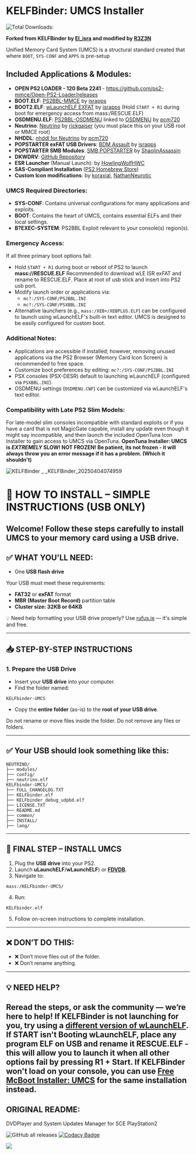 # KELFBinder: UMCS Installer
![Total Downloads:](https://img.shields.io/github/downloads/saildot4k/KELFbinder-UMCS/total?color=blue&label=Total%20Downloads%3A&style=plastic)

**Forked from KELFBinder by [El_isra](https://israpps.github.io/) and modified by [R3Z3N](https://github.com/saildot4k)**

Unified Memory Card System (UMCS) is a structural standard created that where `BOOT`, `SYS-CONF` and `APPS` is pre-setup

## Included Applications & Modules:
- **OPEN PS2 LOADER - 120 Beta 2241** - https://github.com/ps2-mmce/Open-PS2-Loader/releases
- **BOOT.ELF**: [PS2BBL-MMCE](https://israpps.github.io/PlayStation2-Basic-BootLoader/) by [israpps](https://github.com/israpps)
- **BOOT2.ELF**: [wLaunchELF EXFAT](https://israpps.github.io/projects/wlaunchelf-isr) by [israpps](https://github.com/israpps) (Hold `START + R1` during boot for emergency access from mass:/RESCUE.ELF)
- **OSDMENU.ELF**: [PS2BBL-OSDMENU](https://github.com/pcm720/PlayStation2-Basic-BootLoader) linked to [OSDMENU](https://github.com/pcm720/osdmenu-launcher) by [pcm720](https://github.com/pcm720)
- **Neutrino**: [Neutrino](https://github.com/rickgaiser/neutrino) by [rickgaiser](https://github.com/rickgaiser) (you must place this on your USB root or MMCE root)
- **NHDDL**: [nhddl for Neutrino](https://github.com/pcm720/nhddl) by [pcm720](https://github.com/pcm720)
- **POPSTARTER exFAT USB Drivers**: [BDM Assault](https://github.com/israpps/BDMAssault) by [israpps](https://github.com/israpps)
- **POPSTARTER SMB Modules**: [SMB POPSTARTER](https://bitbucket.org/ShaolinAssassin/popstarter-documentation-stuff/wiki/quickstart-smb) by [ShaolinAssassin](https://github.com/ShaolinAssassin)
- **DKWDRV**: [GitHub Repository](https://github.com/DKWDRV/DKWDRV)
- **ESR Launcher** (Manual Launch): by [HowlingWolfHWC](https://github.com/HowlingWolfHWC)
- **SAS-Compliant Installation** ([PS2 Homebrew Store](https://ps2homebrewstore.com))
- **Custom Icon modifications**: by [koraxial](https://github.com/koraxial), [NathanNeurotic](https://github.com/NathanNeurotic)

### UMCS Required Directories:
- **SYS-CONF**: Contains universal configurations for many applications and exploits.
- **BOOT**: Contains the heart of UMCS, contains essential ELFs and their local settings.
- **B?EXEC-SYSTEM**: PS2BBL Exploit relevant to your console(s) region(s).


### Emergency Access:
If all three primary boot options fail:
- Hold `START + R1` during boot or reboot of PS2 to launch **mass://RESCUE.ELF** Recommended to download wLE ISR exFAT and rename to RESCUE.ELF. Place at root of usb stick and insert into PS2 usb port.
- Modify launch order or applications via:
  - `mc?:/SYS-CONF/PS2BBL.INI`
  - `mc?:/SYS-CONF/PSXBBL.INI`
- Alternative launchers (e.g., `mass:/XEB+/XEBPLUS.ELF`) can be configured to launch using wLaunchELF's built-in text editor. UMCS is designed to be easily configured for custom boot.

### Additional Notes:
- Applications are accessible if installed; however, removing unused applications via the PS2 Browser (Memory Card Icon Screen) is recommended to free space.
- Customize boot preferences by editing: `mc?:/SYS-CONF/PS2BBL.INI`
- PSX consoles (PSX-DESR) default to launching wLaunchELF (configured via `PSXBBL.INI`).
- OSDMENU settings (`OSDMENU.CNF`) can be customized via wLaunchELF's text editor.

### Compatibility with Late PS2 Slim Models:
For late-model slim consoles incompatible with standard exploits or if you have a card that is not MagicGate capable, install any update even though it might say incompatible, and then launch the included OpenTuna Icon Installer to gain access to UMCS via OpenTuna. **OpenTuna Installer: UMCS is *EXTREMELY* SLOW! NOT FROZEN! Be patient, its not frozen - it will always throw you an error message if it has a problem. (Which it shouldn't)**

![KELFBinder  _ _KELFBinder_20250404074959](https://github.com/user-attachments/assets/c6e7378a-9913-4e88-993d-da43f68835d4)

# 📂 HOW TO INSTALL – SIMPLE INSTRUCTIONS (USB ONLY)

Welcome! Follow these steps carefully to install UMCS to your memory card using a USB drive.  
---

## ✅ WHAT YOU'LL NEED:

- One **USB flash drive**

Your USB must meet these requirements:

- **FAT32** or **exFAT** format  
- **MBR (Master Boot Record)** partition table  
- **Cluster size: 32KB or 64KB**

💡 Need help formatting your USB drive properly? Use [rufus.ie](https://rufus.ie) — it's simple and free.

---

## 📥 STEP-BY-STEP INSTRUCTIONS

### 1. Prepare the USB Drive

- Insert your **USB drive** into your computer.
- Find the folder named:

```
KELFbinder-UMCS
```

- Copy the **entire folder** (as-is) to the **root of your USB drive**.

Do not rename or move files inside the folder. Do not remove any files or folders.

---

## ✅ Your USB should look something like this:

```
NEUTRINO/
├── modules/
├── config/
├── neutrino.elf
KELFbinder-UMCS/
├── FULL_CHANGELOG.TXT
├── KELFbinder.elf
├── KELFbinder_debug_udpbd.elf
├── LICENSE.TXT
├── README.md
├── common/
├── INSTALL/
├── lang/
```

---

## 🧩 FINAL STEP – INSTALL UMCS

1. Plug the **USB drive** into your PS2.
2. Launch **uLaunchELF**/**wLaunchELF**) or **[FDVDB](https://github.com/ps2homebrew/FreeDVDBoot)**.
3. Navigate to:
```
mass:/KELFbinder-UMCS/
```
4. Run:
```
KELFbinder.elf
```
5. Follow on-screen instructions to complete installation.

---

## ❌ DON’T DO THIS:

- ❌ Don’t move files out of the folder.
- ❌ Don’t rename anything.

---

## 💡 NEED HELP?

Reread the steps, or ask the community — we’re here to help!
If KELFBinder is not launching for you, try using a [different version of wLaunchELF](https://israpps.github.io/projects/wlaunchelf-isr).
If START isn't Booting wLaunchELF, place any program ELF on USB and rename it RESCUE.ELF - this will allow you to launch it when all other options fail by pressing R1 + Start.
If KELFBinder won't load on your console, you can use [Free McBoot Installer: UMCS](https://github.com/NathanNeurotic/FreeMcBoot-Installer-UMCS/releases/tag/latest) for the same installation instead.
---------------------------------------------------------------------
ORIGINAL README:
---------------------------------------------------------------------
DVDPlayer and System Updates Manager for SCE PlayStation2

![GitHub all releases](https://img.shields.io/github/downloads/israpps/KELFBinder/total)
[![Codacy Badge](https://app.codacy.com/project/badge/Grade/8e886d46292e4d558c1c35a3387bffd5)](https://app.codacy.com/gh/israpps/KELFBinder/dashboard?utm_source=gh&utm_medium=referral&utm_content=&utm_campaign=Badge_grade)

[![](https://img.shields.io/badge/Read%20the-Documentation-0020ff?style=for-the-badge&logo=pencil&labelColor=yellow)](https://israpps.github.io/KELFBinder/)
